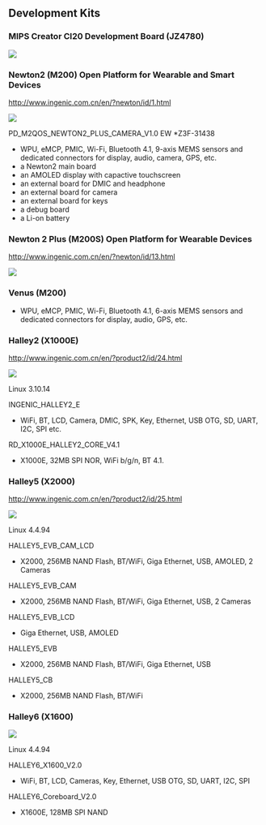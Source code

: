 Development Kits
----------------

### MIPS Creator CI20 Development Board (JZ4780)

![](pix/MIPS_Creator_CI20.jpg)

### Newton2 (M200) Open Platform for Wearable and Smart Devices
http://www.ingenic.com.cn/en/?newton/id/1.html

![](pix/newton2.png)

PD_M2QOS_NEWTON2_PLUS_CAMERA_V1.0
EW *Z3F-31438

* WPU, eMCP, PMIC, Wi-Fi, Bluetooth 4.1, 9-axis MEMS sensors and dedicated connectors for display, audio, camera, GPS, etc.
* a Newton2 main board
* an AMOLED display with capactive touchscreen
* an external board for DMIC and headphone
* an external board for camera
* an external board for keys
* a debug board
* a Li-on battery

### Newton 2 Plus (M200S) Open Platform for Wearable Devices 
http://www.ingenic.com.cn/en/?newton/id/13.html

![](pix/newton2plus.png)


### Venus (M200)
- WPU, eMCP, PMIC, Wi-Fi, Bluetooth 4.1, 6-axis MEMS sensors and dedicated connectors for display, audio, GPS, etc.


### Halley2 (X1000E)
http://www.ingenic.com.cn/en/?product2/id/24.html

![](pix/halley2.png)

Linux 3.10.14

INGENIC_HALLEY2_E
- WiFi, BT, LCD, Camera, DMIC, SPK, Key, Ethernet, USB OTG, SD, UART, I2C, SPI etc.
 
RD_X1000E_HALLEY2_CORE_V4.1
- X1000E, 32MB SPI NOR, WiFi b/g/n, BT 4.1.


### Halley5 (X2000)
http://www.ingenic.com.cn/en/?product2/id/25.html

![](pix/halley5.png)

Linux 4.4.94

HALLEY5_EVB_CAM_LCD
- X2000, 256MB NAND Flash, BT/WiFi, Giga Ethernet, USB, AMOLED, 2 Cameras
 
HALLEY5_EVB_CAM
- X2000, 256MB NAND Flash, BT/WiFi, Giga Ethernet, USB, 2 Cameras

HALLEY5_EVB_LCD
- Giga Ethernet, USB, AMOLED

HALLEY5_EVB
- X2000, 256MB NAND Flash, BT/WiFi, Giga Ethernet, USB

HALLEY5_CB
- X2000, 256MB NAND Flash, BT/WiFi


### Halley6 (X1600)

![](pix/halley6.png)

Linux 4.4.94

HALLEY6_X1600_V2.0
- WiFi, BT, LCD, Cameras, Key, Ethernet, USB OTG, SD, UART, I2C, SPI

HALLEY6_Coreboard_V2.0
- X1600E, 128MB SPI NAND
